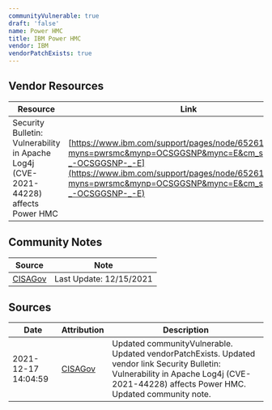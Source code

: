 ```yaml
---
communityVulnerable: true
draft: 'false'
name: Power HMC
title: IBM Power HMC
vendor: IBM
vendorPatchExists: true
---
```


## Vendor Resources
| Resource | Link |
| --- | --- |
| Security Bulletin: Vulnerability in Apache Log4j (CVE-2021-44228) affects Power HMC | [https://www.ibm.com/support/pages/node/6526172?myns=pwrsmc&mynp=OCSGGSNP&mync=E&cm_sp=pwrsmc-_-OCSGGSNP-_-E](https://www.ibm.com/support/pages/node/6526172?myns=pwrsmc&mynp=OCSGGSNP&mync=E&cm_sp=pwrsmc-_-OCSGGSNP-_-E) |


## Community Notes
| Source | Note |
| --- | --- |
| [CISAGov](https://raw.githubusercontent.com/cisagov/log4j-affected-db/develop/README.md) | Last Update: 12/15/2021 |

## Sources
| Date | Attribution | Description |
| --- | --- | --- |
| 2021-12-17 14:04:59 | [CISAGov](https://raw.githubusercontent.com/cisagov/log4j-affected-db/develop/README.md) | Updated communityVulnerable. Updated vendorPatchExists. Updated vendor link Security Bulletin: Vulnerability in Apache Log4j (CVE-2021-44228) affects Power HMC. Updated community note.  |
